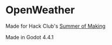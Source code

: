 # OpenWeather

Made for Hack Club's [Summer of Making](https://summer.hackclub.com/)

Made in Godot 4.4.1
